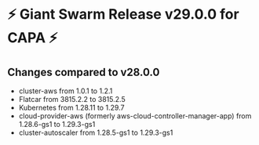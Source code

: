 # :zap: Giant Swarm Release v29.0.0 for CAPA :zap:

## Changes compared to v28.0.0

- cluster-aws from 1.0.1 to 1.2.1
- Flatcar from 3815.2.2 to 3815.2.5
- Kubernetes from 1.28.11 to 1.29.7
- cloud-provider-aws (formerly aws-cloud-controller-manager-app) from 1.28.6-gs1 to 1.29.3-gs1
- cluster-autoscaler from 1.28.5-gs1 to 1.29.3-gs1
